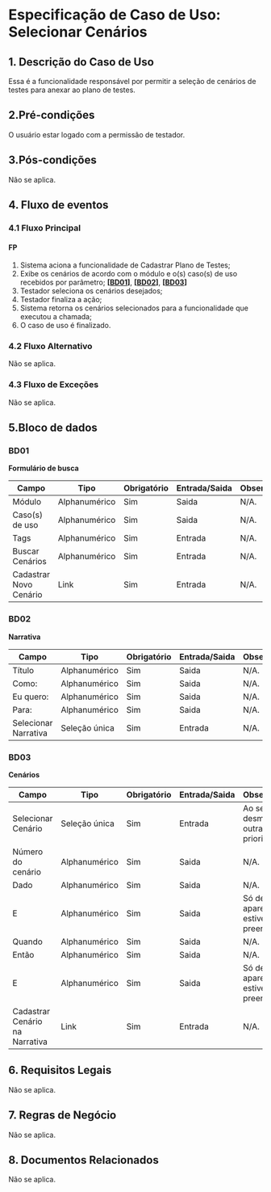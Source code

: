 # Especificação de Caso de Uso: Selecionar Cenários

## 1. Descrição do Caso de Uso
Essa é a funcionalidade responsável por permitir a seleção de cenários de testes para anexar ao plano de testes.

## 2.Pré-condições
O usuário estar logado com a permissão de testador.

## 3.Pós-condições
Não se aplica.

## 4. Fluxo de eventos
### 4.1 Fluxo Principal

#### FP
1. Sistema aciona a funcionalidade de Cadastrar Plano de Testes;
1. Exibe os cenários de acordo com o módulo e o(s) caso(s) de uso recebidos por parâmetro; **[[BD01](#bd01)]**, **[[BD02](#bd02)]**, **[[BD03](#bd03)]**
1. Testador seleciona os cenários desejados;
1. Testador finaliza a ação;
1. Sistema retorna os cenários selecionados para a funcionalidade que executou a chamada;
1. O caso de uso é finalizado.

### 4.2 Fluxo Alternativo
Não se aplica.

### 4.3 Fluxo de Exceções
Não se aplica.

## 5.Bloco de dados
### BD01
**Formulário de busca**

| Campo                      | Tipo            | Obrigatório | Entrada/Saida | Observações |
|----------------------------|-----------------|-------------|---------------|-------------|
| Módulo                     | Alphanumérico   | Sim         |         Saida | N/A. |
| Caso(s) de uso             | Alphanumérico   | Sim         |         Saida | N/A. |
| Tags                       | Alphanumérico   | Sim         |      Entrada  | N/A. |
| Buscar Cenários            | Alphanumérico   | Sim         |      Entrada  | N/A. |
| Cadastrar Novo Cenário     | Link            | Sim         |      Entrada  | N/A. |

### BD02
**Narrativa**

| Campo                      | Tipo            | Obrigatório | Entrada/Saida | Observações |
|----------------------------|-----------------|-------------|---------------|-------------|
| Título                     | Alphanumérico   | Sim         |         Saida | N/A. |
| Como:                      | Alphanumérico   | Sim         |         Saida | N/A. |
| Eu quero:                  | Alphanumérico   | Sim         |         Saida | N/A.                   |
| Para:                      | Alphanumérico   | Sim         |         Saida | N/A.                  |
| Selecionar Narrativa       | Seleção única   | Sim         |         Entrada | N/A.                  |

### BD03
**Cenários**

| Campo                      | Tipo            | Obrigatório | Entrada/Saida | Observações |
|----------------------------|-----------------|-------------|---------------|-------------|
| Selecionar Cenário         | Seleção única   | Sim         |       Entrada | Ao selecionar desmarca as outras prioridades. |
| Número do cenário          | Alphanumérico   | Sim         |         Saida | N/A.                   |
| Dado                       | Alphanumérico   | Sim         |         Saida | N/A.                     |
| E                          | Alphanumérico   | Sim         |         Saida | Só deve aparecer se estiver preenchido. |
| Quando                     | Alphanumérico   | Sim         |         Saida | N/A.                     |
| Então                      | Alphanumérico   | Sim         |         Saida | N/A.                     |
| E                          | Alphanumérico   | Sim         |         Saida | Só deve aparecer se estiver preenchido. |
| Cadastrar Cenário na Narrativa | Link            | Sim         |      Entrada  | N/A. |

## 6. Requisitos Legais
Não se aplica.

## 7. Regras de Negócio
Não se aplica.

## 8. Documentos Relacionados
Não se aplica.
